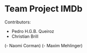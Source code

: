 # Team Project IMDb

Contributors: 

- Pedro H.G.B. Queiroz
- Christian Brill

(- Naomi Corman)
(- Maxim Mehlinger)
